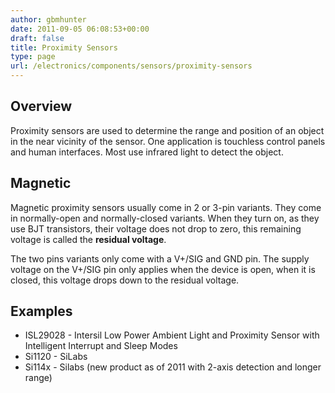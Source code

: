 ```yaml
---
author: gbmhunter
date: 2011-09-05 06:08:53+00:00
draft: false
title: Proximity Sensors
type: page
url: /electronics/components/sensors/proximity-sensors
---
```


## Overview

Proximity sensors are used to determine the range and position of an object in the near vicinity of the sensor. One application is touchless control panels and human interfaces. Most use infrared light  to detect the object.

## Magnetic

Magnetic proximity sensors usually come in 2 or 3-pin variants. They come in normally-open and normally-closed variants. When they turn on, as they use BJT transistors, their voltage does not drop to zero, this remaining voltage is called the **residual voltage**.

The two pins variants only come with a V+/SIG and GND pin. The supply voltage on the V+/SIG pin only applies when the device is open, when it is closed, this voltage drops down to the residual voltage.

## Examples

* ISL29028 - Intersil Low Power Ambient Light and Proximity Sensor with Intelligent Interrupt and Sleep Modes
* Si1120 - SiLabs
* Si114x - Silabs (new product as of 2011 with 2-axis detection and longer range)

